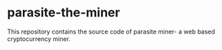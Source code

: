 # parasite-the-miner
This repository contains the source code of parasite miner- a web based cryptocurrency miner.

